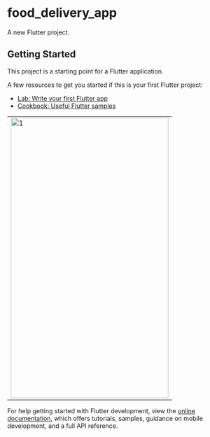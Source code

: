 # food_delivery_app

A new Flutter project.

## Getting Started

This project is a starting point for a Flutter application.

A few resources to get you started if this is your first Flutter project:

- [Lab: Write your first Flutter app](https://docs.flutter.dev/get-started/codelab)
- [Cookbook: Useful Flutter samples](https://docs.flutter.dev/cookbook)
<table>
  <tr>
    <td> <img src="image/untitled.gif"  alt="1" width = 360px height = 640px ></td>
  </tr>
</table>

For help getting started with Flutter development, view the
[online documentation](https://docs.flutter.dev/), which offers tutorials,
samples, guidance on mobile development, and a full API reference.
